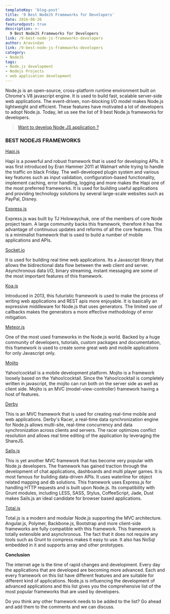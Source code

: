 ```yaml
---
templateKey: 'blog-post'
title: '9 Best NodeJS Frameworks for Developers'
date: 2016-06-26
featuredpost: true
description: >-
  9 Best NodeJS Frameworks for Developers
link: /9-best-node-js-frameworks-developers
author: Aravindan
link: /9-best-node-js-frameworks-developers
category:
- NodeJS
tags:
- Node.js development
- Nodejs Projects
- web application development
---
```



Node.js is an open-source, cross-platform runtime environment built on Chrome's V8 javascript engine. It is used to build fast, scalable server-side web applications. The event-driven, non-blocking I/O model makes Node.js lightweight and efficient. These features have motivated a lot of developers to adopt Node.js. Today, let us see the list of 9 best Node.js frameworks for developers.



> [Want to develop Node JS application ?](/node-js-development-company)



### BEST NODEJS FRAMEWORKS

[Hapi.js](http://hapijs.com/)

Hapi is a powerful and robust framework that is used for developing APIs. It was first introduced by Eran Hammer 2011 at Walmart while trying to handle the traffic on black Friday. The well-developed plugin system and various key features such as  input validation, configuration-based functionality, implement caching, error handling, logging and more makes the Hapi one of the most preferred frameworks. It is used for building useful applications and providing technology solutions by several large-scale websites such as PayPal, Disney.

[Express.js](http://expressjs.com/)

Express.js was built by TJ Holowaychuk, one of the members of core Node project team. A large community backs this framework, therefore it has the advantage of continuous updates and reforms of all the core features. This is a minimalist framework that is used to build a number of mobile applications and APIs.

[Socket.io](http://socket.io/)

It is used for building real time web applications. Its a Javascript library that allows the bidirectional data flow between the web client and server. Asynchronous data I/O, binary streaming, instant messaging are some of the most important features of this framework.

[Koa.js](http://koajs.com/)

Introduced in 2013, this futuristic framework is used to make the process of writing web applications and REST apis more enjoyable. It is basically an expressive middleware for Node.js that uses generators. The limited use of callbacks makes the generators a more effective methodology of error mitigation.

[Meteor.js](https://www.meteor.com/)

One of the most used frameworks in the Node.js world. Backed by a huge community of  developers, tutorials, custom packages and documentation, this framework is used to create some great web and mobile applications for only Javascript only.

[Mojito](https://github.com/yahoo/mojito)

Yahoo!cocktail is a mobile development platform. Mojito is a framework loosely based on the Yahoo!cocktail. Since the Yahoo!cocktail is completely written in javascript, the mojito can run both on the server side as well as client side. Mojito is an MVC (model-view-controller) framework having a host of features.

[Derby](http://derbyjs.com/)

This is an MVC framework that is used for creating real-time mobile and web applications. Derby's Racer, a real-time data synchronization engine for Node.js allows multi-site, real-time concurrency and data synchronization across clients and servers. The racer optimizes conflict resolution and allows real time editing of the application by leveraging the ShareJS.

[Sails.js](http://sailsjs.org/)

This is yet another MVC framework that has become very popular with Node.js developers. The framework has gained traction through the development of chat applications, dashboards and multi player games. It is most famous for building data-driven APIs. It uses waterline for object related mapping and db solutions. This framework uses Express.js for handling HTTP requests and is built upon Node.js. Its compatibility with Grunt modules, including LESS, SASS, Stylus, CoffeeScript, Jade, Dust makes Sails.js an ideal candidate for browser based applications.

[Total.js](https://www.totaljs.com/?language=en)

Total.js is a modern and modular Node.js supporting the MVC architecture. Angular.js, Polymer, Backbone.js, Bootstrap and more client-side frameworks are fully compatible with this framework. This framework is totally extensible and asynchronous. The fact that it does not require any tools such as Grunt to compress makes it easy to use. It also has NoSql embedded in it and supports array and other prototypes.

**Conclusion**

The internet age is the time of rapid changes and development. Every day the applications that are developed are becoming more advanced. Each and every framework on this list have different features and are suitable for different kind of applications. Node.js is influencing the development of advanced applications and this list gives you the comprehensive list of the most popular frameworks that are used by developers.

Do you think any other framework needs to be added to the list? Go ahead and add them to the comments and we can discuss.
